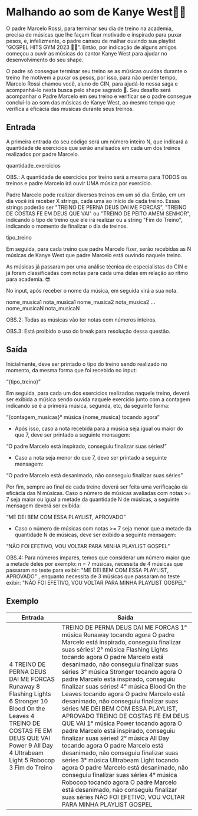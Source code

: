 # Malhando ao som de Kanye West🏋️‍♀️

O padre Marcelo Rossi, para terminar seu dia de treino na academia, precisa de músicas que lhe façam ficar motivado e inspirado para puxar pesos, e, infelizmente, o padre cansou de malhar ouvindo sua playlist ”GOSPEL HITS GYM 2023 🏋️‍♀️”. Então, por indicação de alguns amigos começou a ouvir as músicas do cantor Kanye West para ajudar no desenvolvimento do seu shape.

O padre só consegue terminar seu treino se as músicas ouvidas durante o treino lhe motivem a puxar os pesos, por isso, para não perder tempo, Marcelo Rossi chamou você, aluno do CIN, para ajudá-lo nessa saga e acompanhá-lo nesta busca pelo shape sagrado 🙏. Seu desafio será acompanhar o Padre Marcelo em seu treino e verificar se o padre consegue concluí-lo ao som das músicas de Kanye West, ao mesmo tempo que verifica a eficácia das musicas durante seus treinos.

## Entrada

A primeira entrada do seu código será um número inteiro N, que indicará a quantidade de exercícios que serão analisados em cada um dos treinos realizados por padre Marcelo.

quantidade_exercicios

OBS.: A quantidade de exercícios por treino será a mesma para TODOS os treinos e padre Marcelo irá ouvir UMA música por exercício.

Padre Marcelo pode realizar diversos treinos em um só dia. Então, em um dia você irá receber X strings, cada uma ao início de cada treino. Essas strings poderão ser "TREINO DE PERNA DEUS DAI ME FORCAS", "TREINO DE COSTAS FE EM DEUS QUE VAI" ou "TREINO DE PEITO AMEM SENHOR", indicando o tipo de treino que ele irá realizar ou a string "Fim do Treino", indicando o momento de finalizar o dia de treinos.

tipo_treino

Em seguida, para cada treino que padre Marcelo fizer, serão recebidas as N músicas de Kanye West que padre Marcelo está ouvindo naquele treino.

As músicas já passaram por uma análise técnica de especialistas do CIN e já foram classificadas com notas para cada uma delas em relação ao ritmo para academia. 😎

No input, após receber o nome da música, em seguida virá a sua nota.

nome_musica1
nota_musica1
nome_musica2
nota_musica2
...
nome_musicaN
nota_musicaN

OBS.2: Todas as músicas vão ter notas com números inteiros.

OBS.3: Está proibido o uso do break para resolução dessa questão.

## Saída

Inicialmente, deve ser printado o tipo do treino sendo realizado no momento, da mesma forma que foi recebido no input:

“{tipo_treino}”

Em seguida, para cada um dos exercícios realizados naquele treino, deverá ser exibida a música sendo ouvida naquele exercício junto com a contagem indicando se é a primeira música, segunda, etc, da seguinte forma:

“{contagem_musicas}° música {nome_musica} tocando agora”

- Após isso, caso a nota recebida para a música seja igual ou maior do que 7, deve ser printado a seguinte mensagem:

“O padre Marcelo está inspirado, conseguiu finalizar suas séries!”

- Caso a nota seja menor do que 7, deve ser printado a seguinte mensagem:

“O padre Marcelo está desanimado, não conseguiu finalizar suas séries”

Por fim, sempre ao final de cada treino deverá ser feita uma verificação da eficácia das N músicas. Caso o número de músicas avaliadas com notas >= 7 seja maior ou igual a metade da quantidade N de músicas, a seguinte mensagem deverá ser exibida:

“ME DEI BEM COM ESSA PLAYLIST, APROVADO”

- Caso o número de músicas com notas >= 7 seja menor que a metade da quantidade N de músicas, deve ser exibido a seguinte mensagem:

“NÃO FOI EFETIVO, VOU VOLTAR PARA MINHA PLAYLIST GOSPEL”

OBS.4: Para números ímpares, temos que considerar um número maior que a metade deles por exemplo: n = 7 músicas, necessita de 4 músicas que passaram no teste para exibir: "ME DEI BEM COM ESSA PLAYLIST, APROVADO" , enquanto necessita de 3 músicas que passaram no teste exibir: "NÃO FOI EFETIVO, VOU VOLTAR PARA MINHA PLAYLIST GOSPEL"

## Exemplo

| Entrada                                                                                                                                                                                            | Saída                                                                                                                                                                                                                                                                                                                                                                                                                                                                                                                                                                                                                                                                                                                                                                                                                                                                                                                                                                                                                       |
| -------------------------------------------------------------------------------------------------------------------------------------------------------------------------------------------------- | --------------------------------------------------------------------------------------------------------------------------------------------------------------------------------------------------------------------------------------------------------------------------------------------------------------------------------------------------------------------------------------------------------------------------------------------------------------------------------------------------------------------------------------------------------------------------------------------------------------------------------------------------------------------------------------------------------------------------------------------------------------------------------------------------------------------------------------------------------------------------------------------------------------------------------------------------------------------------------------------------------------------------- |
| 4 TREINO DE PERNA DEUS DAI ME FORCAS Runaway 8 Flashing Lights 6 Stronger 10 Blood On the Leaves 4 TREINO DE COSTAS FE EM DEUS QUE VAI Power 9 All Day 4 Ultrabeam Light 5 Robocop 3 Fim do Treino | TREINO DE PERNA DEUS DAI ME FORCAS 1° música Runaway tocando agora O padre Marcelo está inspirado, conseguiu finalizar suas séries! 2° música Flashing Lights tocando agora O padre Marcelo está desanimado, não conseguiu finalizar suas séries 3° música Stronger tocando agora O padre Marcelo está inspirado, conseguiu finalizar suas séries! 4° música Blood On the Leaves tocando agora O padre Marcelo está desanimado, não conseguiu finalizar suas séries ME DEI BEM COM ESSA PLAYLIST, APROVADO TREINO DE COSTAS FE EM DEUS QUE VAI 1° música Power tocando agora O padre Marcelo está inspirado, conseguiu finalizar suas séries! 2° música All Day tocando agora O padre Marcelo está desanimado, não conseguiu finalizar suas séries 3° música Ultrabeam Light tocando agora O padre Marcelo está desanimado, não conseguiu finalizar suas séries 4° música Robocop tocando agora O padre Marcelo está desanimado, não conseguiu finalizar suas séries NÃO FOI EFETIVO, VOU VOLTAR PARA MINHA PLAYLIST GOSPEL |
